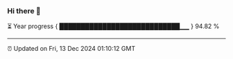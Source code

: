 ### Hi there 👋

⏳ Year progress { ████████████████████████████▁▁ } 94.82 %

---

⏰ Updated on Fri, 13 Dec 2024 01:10:12 GMT
